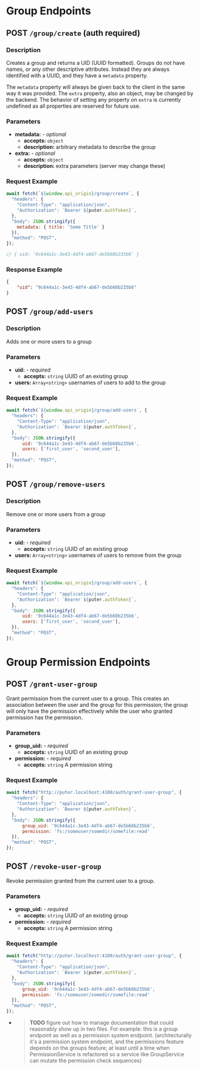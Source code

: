 # Group Endpoints

## POST `/group/create` (auth required)

### Description

Creates a group and returns a UID (UUID formatted).
Groups do not have names, or any other descriptive attributes.
Instead they are always identified with a UUID, and they have
a `metadata` property.

The `metadata` property will always be given back to the client
in the same way it was provided. The `extra` property, also an
object, may be changed by the backend. The behavior of setting
any property on `extra` is currently undefined as all properties
are reserved for future use.

### Parameters

- **metadata:** _- optional_
  - **accepts:** `object`
  - **description:** arbitrary metadata to describe the group
- **extra:** _- optional_
  - **accepts:** `object`
  - **description:** extra parameters (server may change these)

### Request Example

```javascript
await fetch(`${window.api_origin}/group/create`, {
  "headers": {
    "Content-Type": "application/json",
    "Authorization": `Bearer ${puter.authToken}`,
  },
  "body": JSON.stringify({
    metadata: { title: 'Some Title' }
  }),
  "method": "POST",
});

// { uid: '9c644a1c-3e43-4df4-ab67-de5b68b235b6' }
```

### Response Example

```json
{
    "uid": "9c644a1c-3e43-4df4-ab67-de5b68b235b6"
}
```

## POST `/group/add-users`

### Description

Adds one or more users to a group

### Parameters

- **uid:** _- required_
  - **accepts:** `string`
    UUID of an existing group
- **users:** `Array<string>`
  usernames of users to add to the group

### Request Example

```javascript
await fetch(`${window.api_origin}/group/add-users`, {
  "headers": {
    "Content-Type": "application/json",
    "Authorization": `Bearer ${puter.authToken}`,
  },
  "body": JSON.stringify({
      uid: '9c644a1c-3e43-4df4-ab67-de5b68b235b6',
      users: ['first_user', 'second_user'],
  }),
  "method": "POST",
});
```

## POST `/group/remove-users`

### Description

Remove one or more users from a group

### Parameters

- **uid:** _- required_
  - **accepts:** `string`
    UUID of an existing group
- **users:** `Array<string>`
  usernames of users to remove from the group

### Request Example

```javascript
await fetch(`${window.api_origin}/group/add-users`, {
  "headers": {
    "Content-Type": "application/json",
    "Authorization": `Bearer ${puter.authToken}`,
  },
  "body": JSON.stringify({
      uid: '9c644a1c-3e43-4df4-ab67-de5b68b235b6',
      users: ['first_user', 'second_user'],
  }),
  "method": "POST",
});
```

# Group Permission Endpoints

## POST `/grant-user-group`

Grant permission from the current user to a group.
This creates an association between the user and the
group for this permission; the group will only have
the permission effectively while the user who granted
permission has the permission.

### Parameters

- **group_uid:** _- required_
  - **accepts:** `string`
    UUID of an existing group
- **permission:** _- required_
  - **accepts:** `string`
    A permission string

### Request Example

```javascript
await fetch("http://puter.localhost:4100/auth/grant-user-group", {
  "headers": {
    "Content-Type": "application/json",
    "Authorization": `Bearer ${puter.authToken}`,
  },
  "body": JSON.stringify({
      group_uid: '9c644a1c-3e43-4df4-ab67-de5b68b235b6',
      permission: 'fs:/someuser/somedir/somefile:read'
  }),
  "method": "POST",
});
```

## POST `/revoke-user-group`

Revoke permission granted from the current user
to a group.

### Parameters

- **group_uid:** _- required_
  - **accepts:** `string`
    UUID of an existing group
- **permission:** _- required_
  - **accepts:** `string`
    A permission string

### Request Example

```javascript
await fetch("http://puter.localhost:4100/auth/grant-user-group", {
  "headers": {
    "Content-Type": "application/json",
    "Authorization": `Bearer ${puter.authToken}`,
  },
  "body": JSON.stringify({
      group_uid: '9c644a1c-3e43-4df4-ab67-de5b68b235b6',
      permission: 'fs:/someuser/somedir/somefile:read'
  }),
  "method": "POST",
});
```

- > **TODO** figure out how to manage documentation that could
    reasonably show up in two files. For example: this is a group
    endpoint as well as a permission system endpoint.
    (architecturally it's a permission system endpoint, and
    the permissions feature depends on the groups feature;
    at least until a time when PermissionService is refactored
    so a service like GroupService can mutate the permission
    check sequences)
